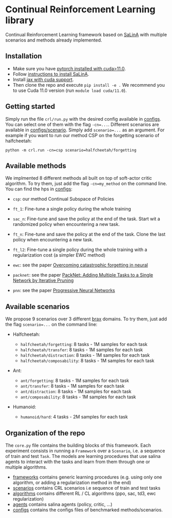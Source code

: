 # Continual Reinforcement Learning library
Continual Reinforcement Learning framework based on [SaLinA](https://github.com/facebookresearch/salina) with multiple scenarios and methods already implemented.

## Installation
* Make sure you have [pytorch installed with cuda>11.0](https://pytorch.org/). 
* Follow [instructions to install SaLinA](https://github.com/facebookresearch/salina#quick-start). 
* Install [jax with cuda support](https://github.com/google/jax#pip-installation-gpu-cuda).
* Then clone the repo and execute `pip install -e .` We recommend you to use Cuda 11.0 version (run `module load cuda/11.0`). 

## Getting started
Simply run the file `crl/run.py` with the desired config available in [configs](crl/configs/). You can select one of them with the flag `-cn=...`. Different scenarios are available in [configs/scenario](configs/scenario/). Simply add `scenario=...` as an argument. For example if you want to run our method CSP on the forgetting scenario of halfcheetah:
 ```console
python -m crl.run -cn=csp scenario=halfcheetah/forgetting
```

## Available methods

We implmented 8 different methods all built on top of soft-actor critic algorithm. To try them, just add the flag `-cn=my_method` on the command line. You can find the hps in [configs](crl/configs):

* `csp`: our method Continual Subspace of Policies

* `ft_1`: Fine-tune a single policy during the whole training
* `sac_n`: Fine-tune and save the policy at the end of the task. Start wit  a randomized policy when encountering a new task.
* `ft_n`: Fine-tune and save the policy at the end of the task. Clone the last policy when encountering a new task.
* `ft_l2`: Fine-tune a single policy during the whole training with a regularization cost (a simpler EWC method)
* `ewc`: see the paper [Overcoming catastrophic forgetting in neural](https://arxiv.org/pdf/1612.00796.pdf)
* `packnet`: see the paper [PackNet: Adding Multiple Tasks to a Single Network by Iterative Pruning](https://arxiv.org/pdf/1711.05769.pdf)
* `pnn`: see the paper [Progressive Neural Networks](https://arxiv.org/pdf/1606.04671.pdf)



## Available scenarios

We propose 9 scenarios over 3 different [brax](https://github.com/google/brax) domains. To try them, just add the flag `scenario=...` on the command line:

* Halfcheetah:
    * `halfcheetah/forgetting`: 8 tasks - 1M samples for each task
    * `halfcheetah/transfer`: 8 tasks - 1M samples for each task
    * `halfcheetah/distraction`: 8 tasks - 1M samples for each task
    * `halfcheetah/composability`: 8 tasks - 1M samples for each task

* Ant:
    * `ant/forgetting`: 8 tasks - 1M samples for each task
    * `ant/transfer`: 8 tasks - 1M samples for each task
    * `ant/distraction`: 8 tasks - 1M samples for each task
    * `ant/composability`: 8 tasks - 1M samples for each task

* Humanoid:
    * `humanoid/hard`: 4 tasks - 2M samples for each task

## Organization of the repo

The `core.py` file contains the building blocks of this framework. Each experiment consists in running a `Framework` over a `Scenario`, i.e. a sequence of train and test `Task`. The models are learning procedures that use salina agents to interact with the tasks and learn from them through one or multiple algorithms.

* [frameworks](crl/frameworks/) contains generic learning procedures (e.g. using only one algorithm, or adding a regularization method in the end)
* [scenarios](crl/scenarios/) contains CRL scenarios i.e sequence of train and test tasks
* [algorithms](crl/algorithms/) contains different RL / CL algorithms (ppo, sac, td3, ewc regularization)
* [agents](crl/agents/) contains salina agents (policy, critic, ...)
* [configs](crl/configs/) contains the configs files of benchmarked methods/scenarios.
